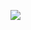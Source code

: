 [![](https://mermaid.ink/img/pako:eNq9VEtPwzAM_itWzlvH49YDJxAI8ThsJygHk7hroE1K4gzQtP-Ou1RDggsv0VP82fnsfLW9VtobUqWK9JTIaTq2uAzYVQ7k6zGw1bZHx3Af_HOk8Nkh4GrAs2cMmx4dZbyE05MFNMx9LGezyMlYioWORUNttO7RFrWd0Qt2fUvY9zPnmWKmQs12hUy7DAOYz1PhHzOVcLa4vADjderIcY4y9Ony35TXoXXi_maF3BDIJahtS_9R4MMP6jvHFc51sD1_pcwr-U0Q7LJh8DXsiBZCNBoQWZokAr2QTmzd8mOWofEEQ8lHrBuKOWB-fQV18N3W-lttDDKKNt59T53bNVQyJo6H9lKlGNuOs_I2jK-Vmggi1JR9B3sHh9P96X6lYDOBoijg7vdaZhFHiTS27T3qR6iTE0bvsoqBnKGQQ7ZTpCaqoyANYWS-10OuSomzGws1VGNq5UWV20goJvbzV6dVySHRRAWflo0qa2yjWKkfXjguhx0q83_j_btNxrIPl3mjbBfL5g0OcIaA?type=png)](https://mermaid.live/edit#pako:eNq9VEtPwzAM_itWzlvH49YDJxAI8ThsJygHk7hroE1K4gzQtP-Ou1RDggsv0VP82fnsfLW9VtobUqWK9JTIaTq2uAzYVQ7k6zGw1bZHx3Af_HOk8Nkh4GrAs2cMmx4dZbyE05MFNMx9LGezyMlYioWORUNttO7RFrWd0Qt2fUvY9zPnmWKmQs12hUy7DAOYz1PhHzOVcLa4vADjderIcY4y9Ony35TXoXXi_maF3BDIJahtS_9R4MMP6jvHFc51sD1_pcwr-U0Q7LJh8DXsiBZCNBoQWZokAr2QTmzd8mOWofEEQ8lHrBuKOWB-fQV18N3W-lttDDKKNt59T53bNVQyJo6H9lKlGNuOs_I2jK-Vmggi1JR9B3sHh9P96X6lYDOBoijg7vdaZhFHiTS27T3qR6iTE0bvsoqBnKGQQ7ZTpCaqoyANYWS-10OuSomzGws1VGNq5UWV20goJvbzV6dVySHRRAWflo0qa2yjWKkfXjguhx0q83_j_btNxrIPl3mjbBfL5g0OcIaA)
